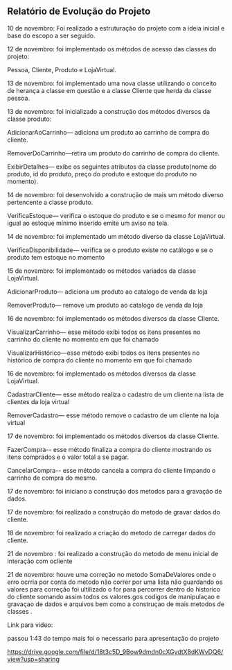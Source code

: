 ## Relatório de Evolução do Projeto

10 de novembro: 
Foi realizado a estruturação do projeto com a ideia inicial e base do escopo a ser seguido.

12 de novembro: foi implementado os métodos de acesso das classes do projeto:

Pessoa, Cliente, Produto e LojaVirtual.

13 de novembro: foi implementado uma nova classe utilizando o conceito de herança a classe em questão e a classe Cliente que herda da classe pessoa.

13 de novembro: foi inicializado a construção dos métodos diversos da classe produto:

AdicionarAoCarrinho— adiciona um produto ao carrinho de compra do cliente.

RemoverDoCarrinho—retira um produto do carrinho de compra do cliente.

ExibirDetalhes— exibe os seguintes atributos da classe produto(nome do produto, id do produto, preço do produto e estoque do produto no momento).

14 de novembro: foi desenvolvido a construção de mais um método diverso pertencente a classe produto.

VerificaEstoque— verifica o estoque do produto e se o mesmo for menor ou igual ao estoque mínimo inserido emite um aviso na tela.

14 de novembro: foi implementado um método diverso da classe LojaVirtual.

VerificaDisponibilidade— verifica se o produto existe no catálogo e se o produto tem estoque no momento 

15 de novembro: foi implementado os métodos variados da classe LojaVirtual.

AdicionarProduto— adiciona um produto ao catalogo de venda da loja

RemoverProduto— remove um produto ao catalogo de venda da loja

16 de novembro: foi implementado os métodos diversos da classe Cliente.

VisualizarCarrinho— esse método exibi todos os itens presentes no carrinho do cliente no momento em que foi chamado

VisualizarHistórico—esse método exibi todos os itens presentes no histórico de compra do cliente no momento em que foi chamado

16 de novembro: foi implementado os métodos diversos da classe LojaVirtual.

CadastrarCliente— esse método realiza o cadastro de um cliente na lista de clientes da loja virtual

RemoverCadastro— esse método remove o cadastro de um cliente na loja virtual

17 de novembro: foi implementado os métodos diversos da classe Cliente.

FazerCompra-- esse método finaliza a compra do cliente mostrando os itens comprados e o valor total a se pagar.

CancelarCompra-- esse método cancela a compra do cliente limpando o carrinho de compra do mesmo.

17 de novembro: foi iniciano a construção dos metodos para a gravação de dados.

17 de novembro: foi realizado a construção do metodo de gravar dados do cliente.

18 de novembro: foi realizado a criação do metodo de carregar dados do cliente.  

21 de novembro : foi realizado a construção do metodo de menu inicial de interação com ocliente 

21 de novembro: houve uma correção no metodo SomaDeValores onde o erro ocrria por conta do metodo não correr por uma lista não guardando os valores para correção foi ultilizado o for para percorrer dentro do historico do cliente somando assim todos os valores.gos codigos de manipulaçao e gravaçao de dados e arquivos bem como a construçao de mais metodos de classes .  

Link para video: 

passou 1:43 do tempo mais foi o necessario para apresentação do projeto

https://drive.google.com/file/d/18t3c5D_9Bow9dmdn0cXGydtX8dKWvDQ6/view?usp=sharing